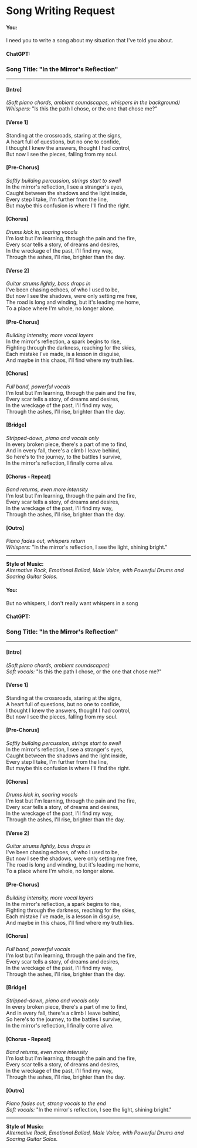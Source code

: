 # Song Writing Request

#### You:
I need you to write a song about my situation that I've told you about.

#### ChatGPT:
### Song Title: **"In the Mirror's Reflection"**

---

#### \[Intro]

*(Soft piano chords, ambient soundscapes, whispers in the background)*\
*Whispers:* "Is this the path I chose, or the one that chose me?"

#### \[Verse 1]

Standing at the crossroads, staring at the signs,\
A heart full of questions, but no one to confide,\
I thought I knew the answers, thought I had control,\
But now I see the pieces, falling from my soul.

#### \[Pre-Chorus]

*Softly building percussion, strings start to swell*\
In the mirror's reflection, I see a stranger's eyes,\
Caught between the shadows and the light inside,\
Every step I take, I'm further from the line,\
But maybe this confusion is where I'll find the right.

#### \[Chorus]

*Drums kick in, soaring vocals*\
I'm lost but I'm learning, through the pain and the fire,\
Every scar tells a story, of dreams and desires,\
In the wreckage of the past, I'll find my way,\
Through the ashes, I'll rise, brighter than the day.

#### \[Verse 2]

*Guitar strums lightly, bass drops in*\
I've been chasing echoes, of who I used to be,\
But now I see the shadows, were only setting me free,\
The road is long and winding, but it's leading me home,\
To a place where I'm whole, no longer alone.

#### \[Pre-Chorus]

*Building intensity, more vocal layers*\
In the mirror's reflection, a spark begins to rise,\
Fighting through the darkness, reaching for the skies,\
Each mistake I've made, is a lesson in disguise,\
And maybe in this chaos, I'll find where my truth lies.

#### \[Chorus]

*Full band, powerful vocals*\
I'm lost but I'm learning, through the pain and the fire,\
Every scar tells a story, of dreams and desires,\
In the wreckage of the past, I'll find my way,\
Through the ashes, I'll rise, brighter than the day.

#### \[Bridge]

*Stripped-down, piano and vocals only*\
In every broken piece, there's a part of me to find,\
And in every fall, there's a climb I leave behind,\
So here's to the journey, to the battles I survive,\
In the mirror's reflection, I finally come alive.

#### \[Chorus - Repeat]

*Band returns, even more intensity*\
I'm lost but I'm learning, through the pain and the fire,\
Every scar tells a story, of dreams and desires,\
In the wreckage of the past, I'll find my way,\
Through the ashes, I'll rise, brighter than the day.

#### \[Outro]

*Piano fades out, whispers return*\
*Whispers:* "In the mirror's reflection, I see the light, shining bright."

---

**Style of Music:**\
*Alternative Rock, Emotional Ballad, Male Voice, with Powerful Drums and Soaring Guitar Solos.*


#### You:
But no whispers, I don't really want whispers in a song

#### ChatGPT:
### Song Title: **"In the Mirror's Reflection"**

---

#### \[Intro]

*(Soft piano chords, ambient soundscapes)*\
*Soft vocals:* "Is this the path I chose, or the one that chose me?"

#### \[Verse 1]

Standing at the crossroads, staring at the signs,\
A heart full of questions, but no one to confide,\
I thought I knew the answers, thought I had control,\
But now I see the pieces, falling from my soul.

#### \[Pre-Chorus]

*Softly building percussion, strings start to swell*\
In the mirror's reflection, I see a stranger's eyes,\
Caught between the shadows and the light inside,\
Every step I take, I'm further from the line,\
But maybe this confusion is where I'll find the right.

#### \[Chorus]

*Drums kick in, soaring vocals*\
I'm lost but I'm learning, through the pain and the fire,\
Every scar tells a story, of dreams and desires,\
In the wreckage of the past, I'll find my way,\
Through the ashes, I'll rise, brighter than the day.

#### \[Verse 2]

*Guitar strums lightly, bass drops in*\
I've been chasing echoes, of who I used to be,\
But now I see the shadows, were only setting me free,\
The road is long and winding, but it's leading me home,\
To a place where I'm whole, no longer alone.

#### \[Pre-Chorus]

*Building intensity, more vocal layers*\
In the mirror's reflection, a spark begins to rise,\
Fighting through the darkness, reaching for the skies,\
Each mistake I've made, is a lesson in disguise,\
And maybe in this chaos, I'll find where my truth lies.

#### \[Chorus]

*Full band, powerful vocals*\
I'm lost but I'm learning, through the pain and the fire,\
Every scar tells a story, of dreams and desires,\
In the wreckage of the past, I'll find my way,\
Through the ashes, I'll rise, brighter than the day.

#### \[Bridge]

*Stripped-down, piano and vocals only*\
In every broken piece, there's a part of me to find,\
And in every fall, there's a climb I leave behind,\
So here's to the journey, to the battles I survive,\
In the mirror's reflection, I finally come alive.

#### \[Chorus - Repeat]

*Band returns, even more intensity*\
I'm lost but I'm learning, through the pain and the fire,\
Every scar tells a story, of dreams and desires,\
In the wreckage of the past, I'll find my way,\
Through the ashes, I'll rise, brighter than the day.

#### \[Outro]

*Piano fades out, strong vocals to the end*\
*Soft vocals:* "In the mirror's reflection, I see the light, shining bright."

---

**Style of Music:**\
*Alternative Rock, Emotional Ballad, Male Voice, with Powerful Drums and Soaring Guitar Solos.*
